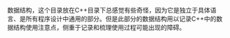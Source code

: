 数据结构，这个目录放在C++目录下总感觉有些奇怪，因为它是独立于具体语言、是所有程序设计中通用的部分。但是此部分的数据结构用以记录C++中的数据结构使用注意点，侧重于记录和梳理使用过程可能出现的障碍。
